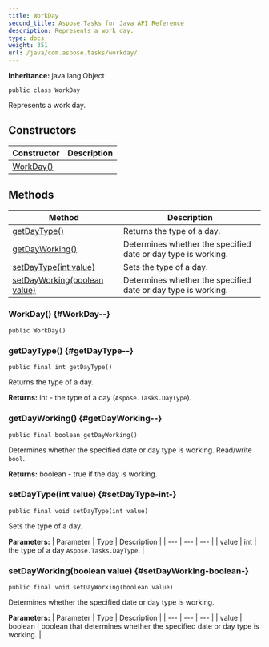 ```yaml
---
title: WorkDay
second_title: Aspose.Tasks for Java API Reference
description: Represents a work day.
type: docs
weight: 351
url: /java/com.aspose.tasks/workday/
---
```


**Inheritance:**
java.lang.Object
```
public class WorkDay
```

Represents a work day.
## Constructors

| Constructor | Description |
| --- | --- |
| [WorkDay()](#WorkDay--) |  |
## Methods

| Method | Description |
| --- | --- |
| [getDayType()](#getDayType--) | Returns the type of a day. |
| [getDayWorking()](#getDayWorking--) | Determines whether the specified date or day type is working. |
| [setDayType(int value)](#setDayType-int-) | Sets the type of a day. |
| [setDayWorking(boolean value)](#setDayWorking-boolean-) | Determines whether the specified date or day type is working. |
### WorkDay() {#WorkDay--}
```
public WorkDay()
```


### getDayType() {#getDayType--}
```
public final int getDayType()
```


Returns the type of a day.

**Returns:**
int - the type of a day (`Aspose.Tasks.DayType`).
### getDayWorking() {#getDayWorking--}
```
public final boolean getDayWorking()
```


Determines whether the specified date or day type is working. Read/write `bool`.

**Returns:**
boolean - true if the day is working.
### setDayType(int value) {#setDayType-int-}
```
public final void setDayType(int value)
```


Sets the type of a day.

**Parameters:**
| Parameter | Type | Description |
| --- | --- | --- |
| value | int | the type of a day `Aspose.Tasks.DayType`. |

### setDayWorking(boolean value) {#setDayWorking-boolean-}
```
public final void setDayWorking(boolean value)
```


Determines whether the specified date or day type is working.

**Parameters:**
| Parameter | Type | Description |
| --- | --- | --- |
| value | boolean | boolean that determines whether the specified date or day type is working. |

